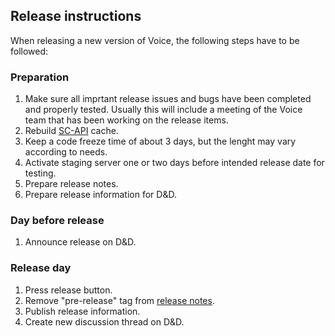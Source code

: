 ## Release instructions
When releasing a new version of Voice, the following steps have to be followed:

### Preparation
1. Make sure all imprtant release issues and bugs have been completed and properly tested. Usually this will include a meeting of the Voice team that has been working on the release items.
1. Rebuild <a href="https://github.com/sc-voice/sc-api" target="_blank">SC-API</a> cache.
1. Keep a code freeze time of about 3 days, but the lenght may vary according to needs.
1. Activate staging server one or two days before intended release date for testing.
1. Prepare release notes.
1. Prepare release information for D&D.

### Day before release
1. Announce release on D&D.

### Release day
1. Press release button.
1. Remove "pre-release" tag from <a href="https://github.com/sc-voice/sc-voice/releases" target="_blank">release notes</a>.
1. Publish release information.
1. Create new discussion thread on D&D.
